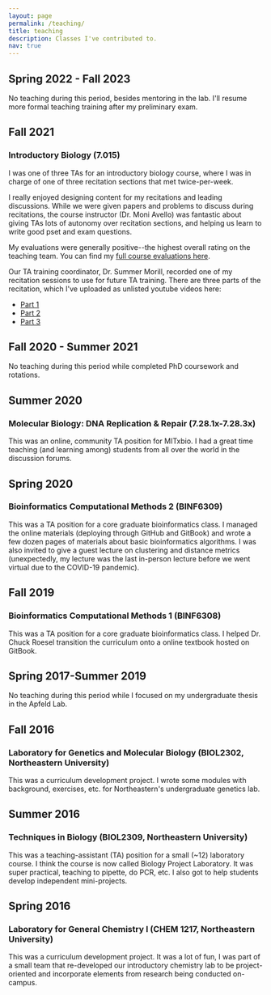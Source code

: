 ```yaml
---
layout: page
permalink: /teaching/
title: teaching
description: Classes I've contributed to.
nav: true
---
```


## Spring 2022 - Fall 2023

No teaching during this period, besides mentoring in the lab. I'll resume more formal teaching training after my preliminary exam.

## Fall 2021

### Introductory Biology (7.015)

I was one of three TAs for an introductory biology course, where I was in charge of one of three recitation sections that met twice-per-week.

I really enjoyed designing content for my recitations and leading discussions. While we were given papers and problems to discuss during recitations, the course instructor (Dr. Moni Avello) was fantastic about giving TAs lots of autonomy over recitation sections, and helping us learn to write good pset and exam questions.

My evaluations were generally positive--the highest overall rating on the teaching team. You can find my [full course evaluations here](https://github.com/julianstanley/julianstanley.com/blob/master/assets/files/evaluations_fall2021_7015.pdf). 

Our TA training coordinator, Dr. Summer Morill, recorded one of my recitation sessions to use for future TA training. There are three parts of the recitation, which I've uploaded as unlisted youtube videos here:

* [Part 1](https://youtu.be/Q_gk6sgfRgY)
* [Part 2](https://youtu.be/zrViY6luIr0)
* [Part 3](https://youtu.be/euh3gPq_yDY)


## Fall 2020 - Summer 2021 

No teaching during this period while completed PhD coursework and rotations.

## Summer 2020

###  Molecular Biology: DNA Replication & Repair (7.28.1x-7.28.3x)

This was an online, community TA position for MITxbio. I had a great time teaching (and learning among) students from all over the world in the discussion forums.

## Spring 2020

### Bioinformatics Computational Methods 2 (BINF6309)

This was a TA position for a core graduate bioinformatics class. I managed the online materials (deploying through GitHub and GitBook) and wrote a few dozen pages of materials about basic bioinformatics algorithms. I was also invited to give a guest lecture on clustering and distance metrics (unexpectedly, my lecture was the last in-person lecture before we went virtual due to the COVID-19 pandemic).

## Fall 2019

### Bioinformatics Computational Methods 1 (BINF6308)

This was a TA position for a core graduate bioinformatics class. I helped Dr. Chuck Roesel transition the curriculum onto a online textbook hosted on GitBook.

## Spring 2017-Summer 2019

No teaching during this period while I focused on my undergraduate thesis in the Apfeld Lab.


## Fall 2016

### Laboratory for Genetics and Molecular Biology (BIOL2302, Northeastern University)
This was a curriculum development project. I wrote some modules with background, exercises, etc. for Northeastern's undergraduate genetics lab.

## Summer 2016
### Techniques in Biology (BIOL2309, Northeastern University)
This was a teaching-assistant (TA) position for a small (~12) laboratory course. I think the course is now called Biology Project Laboratory. It was super practical, teaching to pipette, do PCR, etc. I also got to help students develop independent mini-projects.


## Spring 2016
### Laboratory for General Chemistry I (CHEM 1217, Northeastern University)
This was a curriculum development project. It was a lot of fun, I was part of a small team that re-developed our introductory chemistry lab to be project-oriented and incorporate elements from research being conducted on-campus.
